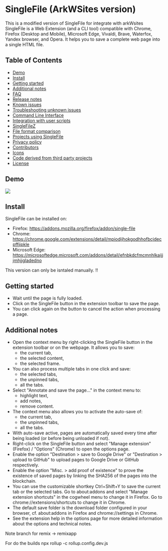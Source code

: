 # SingleFile (ArkWSites version)

This is a modified version of SingleFile for integrate with arkWsites
SingleFile is a Web Extension (and a CLI tool) compatible with Chrome, Firefox (Desktop and Mobile), Microsoft Edge, Vivaldi, Brave, Waterfox, Yandex browser, and Opera. It helps you to save a complete web page into a single HTML file.

## Table of Contents

- [Demo](#demo)
- [Install](#install)
- [Getting started](#getting-started)
- [Additional notes](#additional-notes)
- [FAQ](#faq)
- [Release notes](#release-notes)
- [Known issues](#known-issues)
- [Troubleshooting unknown issues](#troubleshooting-unknown-issues)
- [Command Line Interface](#command-line-interface)
- [Integration with user scripts](#integration-with-user-scripts)
- [SingleFileZ](#singlefilez)
- [File format comparison](#file-format-comparison)
- [Projects using SingleFile](#projects-using-singlefile)
- [Privacy policy](#privacy-policy)
- [Contributors](#contributors)
- [Icons](#icons)
- [Code derived from third party projects](#code-derived-from-third-party-projects)
- [License](#license)

## Demo

![](https://github.com/gildas-lormeau/SingleFile-Demos/blob/master/demo-sf.gif)

## Install

SingleFile can be installed on:

- Firefox: https://addons.mozilla.org/firefox/addon/single-file
- Chrome: https://chrome.google.com/extensions/detail/mpiodijhokgodhhofbcjdecpffjipkle
- Microsoft Edge: https://microsoftedge.microsoft.com/addons/detail/efnbkdcfmcmnhlkaijjjmhjjgladedno

This version can only be isntaled manually. !!

## Getting started

- Wait until the page is fully loaded.
- Click on the SingleFile button in the extension toolbar to save the page.
- You can click again on the button to cancel the action when processing a page.

## Additional notes

- Open the context menu by right-clicking the SingleFile button in the extension toolbar or on the webpage. It allows you to save:
  - the current tab,
  - the selected content,
  - the selected frame.
- You can also process multiple tabs in one click and save:
  - the selected tabs,
  - the unpinned tabs,
  - all the tabs.
- Select "Annotate and save the page..." in the context menu to:
  - highlight text,
  - add notes,
  - remove content.
- The context menu also allows you to activate the auto-save of:
  - the current tab,
  - the unpinned tabs,
  - all the tabs.
- With auto-save active, pages are automatically saved every time after being loaded (or before being unloaded if not).
- Right-click on the SingleFile button and select "Manage extension" (Firefox) / "Options" (Chrome) to open the options page.
- Enable the option "Destination > save to Google Drive" or "Destination > upload to GitHub" to upload pages to Google Drive or GitHub respectively.
- Enable the option "Misc. > add proof of existence" to prove the existence of saved pages by linking the SHA256 of the pages into the blockchain.
- You can use the customizable shortkey Ctrl+Shift+Y to save the current tab or the selected tabs. Go to about:addons and select "Manage extension shortcuts" in the cogwheel menu to change it in Firefox. Go to chrome://extensions/shortcuts to change it in Chrome.
- The default save folder is the download folder configured in your browser, cf. about:addons in Firefox and chrome://settings in Chrome.
- See the extension help in the options page for more detailed information about the options and technical notes.

Note branch for remix -> remixapp

For do the builds
npx rollup -c rollup.config.dev.js
